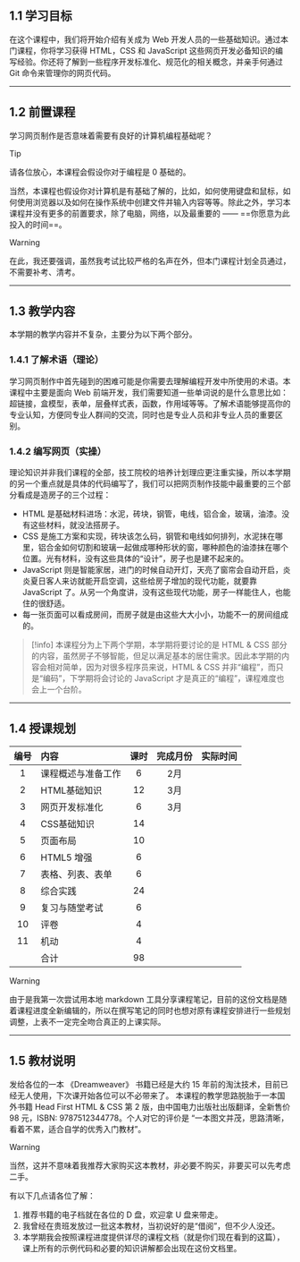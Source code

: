## 1.1 学习目标

在这个课程中，我们将开始介绍有关成为 Web 开发人员的一些基础知识。通过本门课程，你将学习获得 HTML，CSS 和 JavaScript 这些网页开发必备知识的编写经验。你还将了解到一些程序开发标准化、规范化的相关概念，并亲手何通过 Git 命令来管理你的网页代码。

---
## 1.2 前置课程
学习网页制作是否意味着需要有良好的计算机编程基础呢？
>[!tip]
>请各位放心，本课程会假设你对于编程是 0 基础的。

当然，本课程也假设你对计算机是有基础了解的，比如，如何使用键盘和鼠标，如何使用浏览器以及如何在操作系统中创建文件并输入内容等等。除此之外，学习本课程并没有更多的前置要求，除了电脑，网络，以及最重要的 —— ==你愿意为此投入的时间==。
>[!warning]
>在此，我还要强调，虽然我考试比较严格的名声在外，但本门课程计划全员通过，不需要补考、清考。

---
## 1.3 教学内容

本学期的教学内容并不复杂，主要分为以下两个部分。

### 1.4.1 了解术语（理论）
学习网页制作中首先碰到的困难可能是你需要去理解编程开发中所使用的术语。本课程中主要是面向 Web 前端开发，我们需要知道一些单词说的是什么意思比如：超链接，盒模型，表单，层叠样式表，函数，作用域等等。了解术语能够提高你的专业认知，方便同专业人群间的交流，同时也是专业人员和非专业人员的重要区别。

### 1.4.2 编写网页（实操）
理论知识并非我们课程的全部，技工院校的培养计划理应更注重实操，所以本学期的另一个重点就是具体的代码编写了，我们可以把网页制作技能中最重要的三个部分看成是造房子的三个过程：
* HTML 是基础材料进场：水泥，砖块，钢管，电线，铝合金，玻璃，油漆。没有这些材料，就没法搭房子。
* CSS 是施工方案和实现，砖块该怎么码，钢管和电线如何排列，水泥抹在哪里，铝合金如何切割和玻璃一起做成哪种形状的窗，哪种颜色的油漆抹在哪个位置。光有材料，没有这些具体的“设计”，房子也是建不起来的。
* JavaScript 则是智能家居，进门的时候自动开灯，天亮了窗帘会自动开启，炎炎夏日客人来访就能开启空调，这些给房子增加的现代功能，就要靠 JavaScript 了。从另一个角度讲，没有这些现代功能，房子一样能住人，也能住的很舒适。
* 每一张页面可以看成房间，而房子就是由这些大大小小，功能不一的房间组成的。

>[!info]
>本课程分为上下两个学期，本学期将要讨论的是 HTML & CSS 部分的内容，虽然房子不够智能，但足以满足基本的居住需求。因此本学期的内容会相对简单，因为对很多程序员来说，HTML & CSS 并非“编程”，而只是“编码”，下学期将会讨论的 JavaScript 才是真正的“编程”，课程难度也会上一个台阶。

---
## 1.4 授课规划

| 编号 | 内容               | 课时 | 完成月份 | 实际时间 |
|:----:|:------------------ |:----:|:--------:|:--------:|
|  1   | 课程概述与准备工作 |  6   |   2月    |          |
|  2   | HTML基础知识       |  12  |   3月    |          |
|  3   | 网页开发标准化     |  6   |   3月    |          |
|  4   | CSS基础知识        |  14  |          |          |
|  5   | 页面布局           |  10  |          |          |
|  6   | HTML5 增强         |  6   |          |          |
|  7   | 表格、列表、表单   |  6   |          |          |
|  8   | 综合实践           |  24  |          |          |
|  9   | 复习与随堂考试     |  6   |          |          |
|  10  | 评卷               |  4   |          |          |
|  11  | 机动               |  4   |          |          |
|      | 合计               |  98  |          |          | <br>

>[!warning]
>由于是我第一次尝试用本地 markdown 工具分享课程笔记，目前的这份文档是随着课程进度全新编辑的，所以在撰写笔记的同时也想对原有课程安排进行一些规划调整，上表不一定完全吻合真正的上课实际。

---
## 1.5 教材说明
发给各位的一本 《Dreamweaver》 书籍已经是大约 15 年前的淘汰技术，目前已经无人使用，下次课开始各位可以不必带来了。
本课程的教学思路脱胎于一本国外书籍 Head First HTML & CSS 第 2 版，由中国电力出版社出版翻译，全新售价 98 元，ISBN: 9787512344778。个人对它的评价是 “一本图文并茂，思路清晰，看着不累，适合自学的优秀入门教材”。

>[!warning]
>当然，这并不意味着我推荐大家购买这本教材，非必要不购买，非要买可以先考虑二手。

有以下几点请各位了解：
1. 推荐书籍的电子档就在各位的 D 盘，欢迎拿 U 盘来带走。
2. 我曾经在贵班发放过一批这本教材，当初说好的是“借阅”，但不少人没还。
3. 本学期我会按照课程进度提供详尽的课程文档（就是你们现在看到的这篇），课上所有的示例代码和必要的知识讲解都会出现在这份文档里。